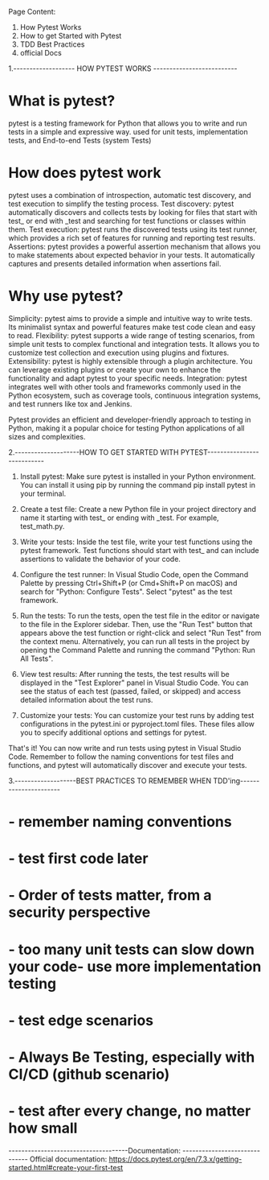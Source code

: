  Page Content:
 1. How Pytest Works
 2. How to get Started with Pytest 
 3. TDD Best Practices
 4. official Docs

1.------------------- HOW PYTEST WORKS --------------------------

# What is pytest?
pytest is a testing framework for Python that allows you to write and run tests in a simple and expressive way.
used for unit tests, implementation tests, and End-to-end Tests (system Tests) 

# How does pytest work
pytest uses a combination of introspection, automatic test discovery, and test execution to simplify the testing process.
Test discovery: pytest automatically discovers and collects tests by looking for files that start with test_ or end with _test and searching for test functions or classes within them.
Test execution: pytest runs the discovered tests using its test runner, which provides a rich set of features for running and reporting test results.
Assertions: pytest provides a powerful assertion mechanism that allows you to make statements about expected behavior in your tests. It automatically captures and presents detailed information when assertions fail.

# Why use pytest?
Simplicity: pytest aims to provide a simple and intuitive way to write tests. Its minimalist syntax and powerful features make test code clean and easy to read.
Flexibility: pytest supports a wide range of testing scenarios, from simple unit tests to complex functional and integration tests. It allows you to customize test collection and execution using plugins and fixtures.
Extensibility: pytest is highly extensible through a plugin architecture. You can leverage existing plugins or create your own to enhance the functionality and adapt pytest to your specific needs.
Integration: pytest integrates well with other tools and frameworks commonly used in the Python ecosystem, such as coverage tools, continuous integration systems, and test runners like tox and Jenkins.

Pytest provides an efficient and developer-friendly approach to testing in Python, making it a popular choice for testing Python applications of all sizes and complexities.
 
 

2.--------------------HOW TO GET STARTED WITH PYTEST---------------------------

1. Install pytest: Make sure pytest is installed in your Python environment. You can install it using pip by running the command pip install pytest in your terminal.

2. Create a test file: Create a new Python file in your project directory and name it starting with test_ or ending with _test. For example, test_math.py.

3. Write your tests: Inside the test file, write your test functions using the pytest framework. Test functions should start with test_ and can include assertions to validate the behavior of your code.

4. Configure the test runner: In Visual Studio Code, open the Command Palette by pressing Ctrl+Shift+P (or Cmd+Shift+P on macOS) and search for "Python: Configure Tests". Select "pytest" as the test framework.

5. Run the tests: To run the tests, open the test file in the editor or navigate to the file in the Explorer sidebar. Then, use the "Run Test" button that appears above the test function or right-click and select "Run Test" from the context menu. Alternatively, you can run all tests in the project by opening the Command Palette and running the command "Python: Run All Tests".

6. View test results: After running the tests, the test results will be displayed in the "Test Explorer" panel in Visual Studio Code. You can see the status of each test (passed, failed, or skipped) and access detailed information about the test runs.

7. Customize your tests: You can customize your test runs by adding test configurations in the pytest.ini or pyproject.toml files. These files allow you to specify additional options and settings for pytest.

That's it! You can now write and run tests using pytest in Visual Studio Code. Remember to follow the naming conventions for test files and functions, and pytest will automatically discover and execute your tests.


3.-------------------BEST PRACTICES TO REMEMBER WHEN TDD'ing----------------------
# - remember naming conventions 
# - test first code later 
# - Order of tests matter, from a security perspective
# - too many unit tests can slow down your code- use more implementation testing 
# - test edge scenarios
# - Always Be Testing, especially with CI/CD (github scenario)
# - test after every change, no matter how small 


-------------------------------------Documentation: ------------------------------
Official documentation: https://docs.pytest.org/en/7.3.x/getting-started.html#create-your-first-test
